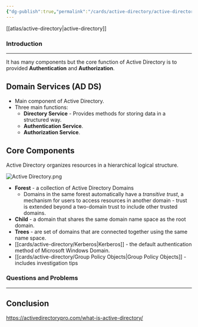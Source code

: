 ```yaml
---
{"dg-publish":true,"permalink":"/cards/active-directory/active-directory/","tags":["#MOC","windows/ad"]}
---
```


[[atlas/active-directory\|active-directory]]
### Introduction 
---
It has many components but the core function of Active Directory is to provided **Authentication** and **Authorization**.
## Domain Services (AD DS)

- Main component of Active Directory.
- Three main functions:
	- **Directory Service** - Provides methods for storing data in a structured way.
	- **Authentication Service**.
	- **Authorization Service**.
## Core Components

Active Directory organizes resources in a hierarchical logical structure.

![Active Directory.png](/img/user/cards/active-directory/images/Active%20Directory.png)
- **Forest** - a collection of Active Directory Domains
	- Domains in the same forest automatically have a _transitive trust_, a mechanism for users to access resources in another domain - trust is extended beyond a two-domain trust to include other trusted domains.
- **Child** - a domain that shares the same domain name space as the root domain.
- **Trees** - are set of domains that are connected together using the same name space.
- [[cards/active-directory/Kerberos\|Kerberos]] - the default authentication method of Microsoft Windows Domain.
- [[cards/active-directory/Group Policy Objects\|Group Policy Objects]] - includes investigation tips

### Questions and Problems
---
## Conclusion


https://activedirectorypro.com/what-is-active-directory/